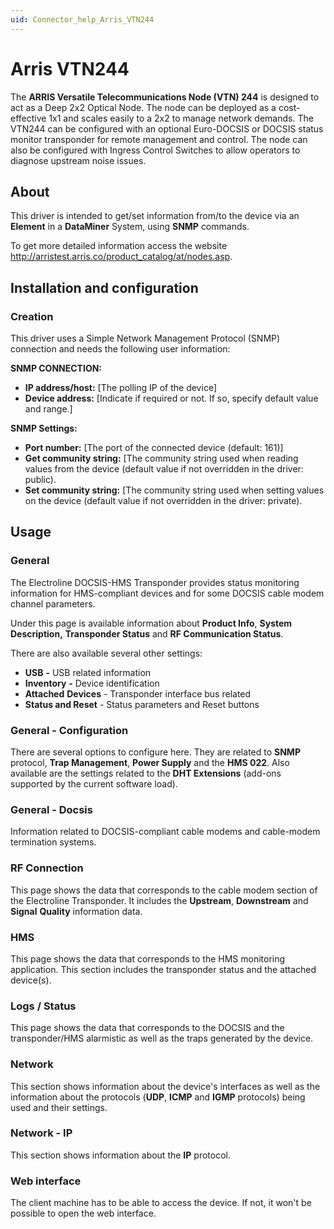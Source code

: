 ```yaml
---
uid: Connector_help_Arris_VTN244
---
```


# Arris VTN244

The **ARRIS Versatile Telecommunications Node (VTN) 244** is designed to act as a Deep 2x2 Optical Node. The node can be deployed as a cost-effective 1x1 and scales easily to a 2x2 to manage network demands. The VTN244 can be configured with an optional Euro-DOCSIS or DOCSIS status monitor transponder for remote management and control. The node can also be configured with Ingress Control Switches to allow operators to diagnose upstream noise issues.

## About

This driver is intended to get/set information from/to the device via an **Element** in a **DataMiner** System, using **SNMP** commands.

To get more detailed information access the website <http://arristest.arris.co/product_catalog/at/nodes.asp>.

## Installation and configuration

### Creation

This driver uses a Simple Network Management Protocol (SNMP) connection and needs the following user information:

**SNMP CONNECTION:**

- **IP address/host:** \[The polling IP of the device\]
- **Device address:** \[Indicate if required or not. If so, specify default value and range.\]

**SNMP Settings:**

- **Port number:** \[The port of the connected device (default: 161)\]
- **Get community string:** \[The community string used when reading values from the device (default value if not overridden in the driver: public).
- **Set community string:** \[The community string used when setting values on the device (default value if not overridden in the driver: private).

## Usage

### General

The Electroline DOCSIS-HMS Transponder provides status monitoring information for HMS-compliant devices and for some DOCSIS cable modem channel parameters.

Under this page is available information about **Product Info**, **System Description,** **Transponder Status** and **RF Communication Status**.

There are also available several other settings:

- **USB** **-** USB related information
- **Inventory** **-** Device identification
- **Attached** **Devices** - Transponder interface bus related
- **Status and Reset** - Status parameters and Reset buttons

### General - Configuration

There are several options to configure here. They are related to **SNMP** protocol, **Trap Management**, **Power Supply** and the **HMS 022**. Also available are the settings related to the **DHT Extensions** (add-ons supported by the current software load).

### General - Docsis

Information related to DOCSIS-compliant cable modems and cable-modem termination systems.

### RF Connection

This page shows the data that corresponds to the cable modem section of the Electroline Transponder. It includes the **Upstream**, **Downstream** and **Signal** **Quality** information data.

### HMS

This page shows the data that corresponds to the HMS monitoring application. This section includes the transponder status and the attached device(s).

### Logs / Status

This page shows the data that corresponds to the DOCSIS and the transponder/HMS alarmistic as well as the traps generated by the device.

### Network

This section shows information about the device's interfaces as well as the information about the protocols (**UDP**, **ICMP** and **IGMP** protocols) being used and their settings.

### Network - IP

This section shows information about the **IP** protocol.

### Web interface

The client machine has to be able to access the device. If not, it won't be possible to open the web interface.
